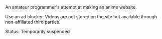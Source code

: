 An amateur programmer's attempt at making an anime website.

Use an ad blocker. Videos are not stored on the site but available through non-affiliated third parties.

Status: Temporarily suspended
